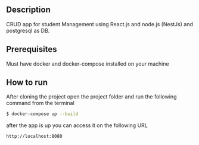 ## Description

CRUD app for student Management using React.js and node.js (NestJs) and postgresql as DB.

## Prerequisites

Must have docker and docker-compose installed on your machine

## How to run

After cloning the project open the project folder and run the following command from the terminal 

```bash
$ docker-compose up --build
```

after the app is up you can access it on the following URL

```
http://localhost:8080
```
